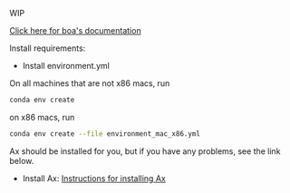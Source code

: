 WIP

[Click here for boa's documentation](https://optiwrap.readthedocs.io/)

Install requirements:
- Install environment.yml

On all machines that are not x86 macs, run

```bash
conda env create
```
 on x86 macs, run

```bash
conda env create --file environment_mac_x86.yml
```

Ax should be installed for you, but if you have any problems, see the link below.

- Install Ax: [Instructions for installing Ax](https://ax.dev/docs/installation.html)
